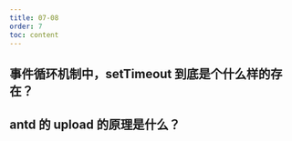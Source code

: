 ```yaml
---
title: 07-08
order: 7
toc: content
---
```


## 事件循环机制中，setTimeout 到底是个什么样的存在？

## antd 的 upload 的原理是什么？
